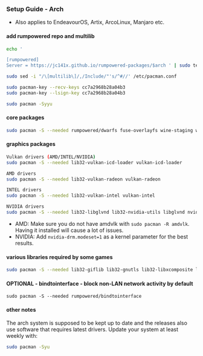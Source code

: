 ### Setup Guide - Arch 
  
- Also applies to EndeavourOS, Artix, ArcoLinux, Manjaro etc.

#### add rumpowered repo and multilib
```sh
echo '

[rumpowered]
Server = https://jc141x.github.io/rumpowered-packages/$arch ' | sudo tee -a /etc/pacman.conf

sudo sed -i "/\[multilib\]/,/Include/"'s/^#//' /etc/pacman.conf

sudo pacman-key --recv-keys cc7a2968b28a04b3
sudo pacman-key --lsign-key cc7a2968b28a04b3

sudo pacman -Syyu
```

#### core packages
```sh
sudo pacman -S --needed rumpowered/dwarfs fuse-overlayfs wine-staging wine-mono openssl-1.1
```

#### graphics packages
```sh
Vulkan drivers (AMD/INTEL/NVIDIA)
sudo pacman -S --needed lib32-vulkan-icd-loader vulkan-icd-loader 
```
```sh
AMD drivers
sudo pacman -S --needed lib32-vulkan-radeon vulkan-radeon
```
```sh
INTEL drivers
sudo pacman -S --needed lib32-vulkan-intel vulkan-intel
```
```sh
NVIDIA drivers
sudo pacman -S --needed lib32-libglvnd lib32-nvidia-utils libglvnd nvidia
```
- AMD: Make sure you do not have amdvlk with `sudo pacman -R amdvlk`. Having it installed will cause a lot of issues.
- NVIDIA: Add `nvidia-drm.modeset=1` as a kernel parameter for the best results.

#### various libraries required by some games
```sh
sudo pacman -S --needed lib32-giflib lib32-gnutls lib32-libxcomposite lib32-libxinerama lib32-libxslt lib32-mpg123 lib32-v4l-utils lib32-alsa-lib lib32-alsa-plugins lib32-libpulse lib32-openal lib32-zlib giflib libgphoto2 libxcrypt-compat zlib gst-plugins-base gst-plugins-good gst-plugins-ugly gst-plugins-bad gstreamer-vaapi gst-libav
```

#### OPTIONAL - bindtointerface - block non-LAN network activity by default
```
sudo pacman -S --needed rumpowered/bindtointerface
```

#### other notes

The arch system is supposed to be kept up to date and the releases also use software that requires latest drivers. Update your system at least weekly with:
```sh
sudo pacman -Syu
```
